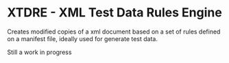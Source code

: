 # XTDRE - XML Test Data Rules Engine

Creates modified copies of a xml document based on a set of rules defined on a manifest file, ideally used for generate test data.

Still a work in progress
